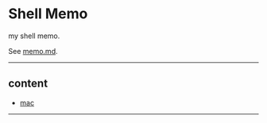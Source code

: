 # Shell Memo

my shell memo.

See [memo.md](./memo.md).

---

## content

- [mac](./mac/README.md)

---
